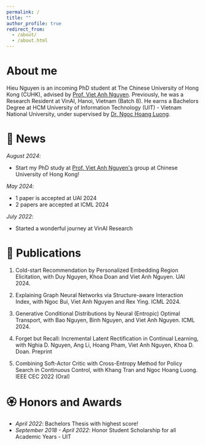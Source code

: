 ```yaml
---
permalink: /
title: ""
author_profile: true
redirect_from: 
  - /about/
  - /about.html
---
```


<span class='anchor' id='about-me'></span>
# About me
Hieu Nguyen is an incoming PhD student at The Chinese University of Hong Kong (CUHK), advised by [Prof. Viet Anh Nguyen](https://www.vietanhnguyen.net/). Previously, he was a Research Resident at VinAI, Hanoi, Vietnam (Batch 8). He earns a Bachelors Degree at HCM University of Information Technology (UIT) - Vietnam National University, under supervised by [Dr. Ngoc Hoang Luong](https://sites.google.com/view/hoangluong).


<span class='anchor' id='news'></span>
# 🌟 News
*August 2024*:
- Start my PhD study at [Prof. Viet Anh Nguyen's](https://www.vietanhnguyen.net/) group at Chinese University of Hong Kong!

*May 2024*: 
- 1 paper is accepted at UAI 2024
- 2 papers are accepted at ICML 2024

*July 2022*:
- Started a wonderful journey at VinAI Research

# 📜 Publications
1. Cold-start Recommendation by Personalized Embedding Region Elicitation, with Duy Nguyen, Khoa Doan and Viet Anh Nguyen. UAI 2024.

2. Explaining Graph Neural Networks via Structure-aware Interaction Index, with Ngoc Bui, Viet Anh Nguyen and Rex Ying. ICML 2024.

3. Generative Conditional Distributions by Neural (Entropic) Optimal Transport, with Bao Nguyen, Binh Nguyen, and Viet Anh Nguyen. ICML 2024.

4. Forget but Recall: Incremental Latent Rectification in Continual Learning, with Nghia D. Nguyen, Ang Li, Hoang Pham, Viet Anh Nguyen, Khoa D. Doan. Preprint

5. Combining Soft-Actor Critic with Cross-Entropy Method for Policy Search in Continuous Control, with Khang Tran and Ngoc Hoang Luong. IEEE CEC 2022 (Oral)


# 🏵️ Honors and Awards
- *April 2022*: Bachelors Thesis with highest score! 
- *September 2018 - April 2022*: Honor Student Scholarship for all Academic Years - UIT